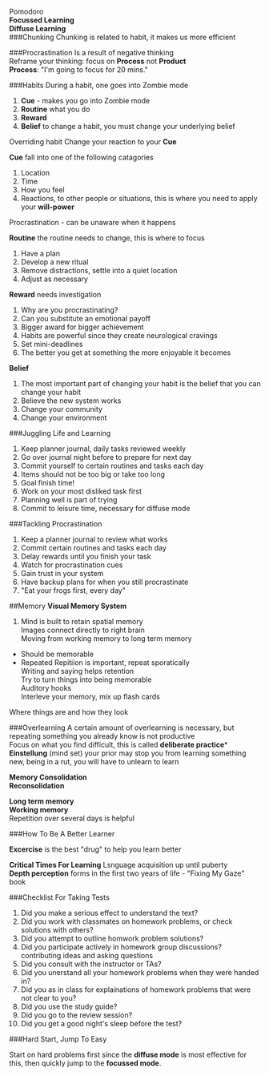 Pomodoro  
**Focussed Learning**  
**Diffuse Learning**  
###Chunking
Chunking is related to habit, it makes us more efficient

###Procrastination
Is a result of negative thinking  
Reframe your thinking: focus on **Process** not **Product**  
  **Process**: "I'm going to focus for 20 mins."  
  
###Habits
During a habit, one goes into Zombie mode

1. **Cue** - makes you go into Zombie mode
2. **Routine** what you do 
3. **Reward**
4. **Belief** to change a habit, you must change your underlying belief

Overriding habit
Change your reaction to your **Cue**

**Cue** fall into one of the following catagories  
1. Location  
2. Time  
3. How you feel  
4. Reactions, to other people or situations, this is where you need to apply your **will-power** 

Procrastination - can be unaware when it happens

**Routine** the routine needs to change, this is where to focus
1. Have a plan
2. Develop a new ritual
3. Remove distractions, settle into a quiet location  
4. Adjust as necessary

**Reward** needs investigation  
1. Why are you procrastinating?  
2. Can you substitute an emotional payoff  
3. Bigger award for bigger achievement  
4. Habits are powerful since they create neurological cravings  
5. Set mini-deadlines  
6. The better you get at something the more enjoyable it becomes

**Belief**
1. The most important part of changing your habit is the belief that you can change your habit  
2. Believe the new system works  
3. Change your community  
4. Change your environment  

###Juggling Life and Learning
1. Keep planner journal, daily tasks reviewed weekly  
2. Go over journal night before to prepare for next day  
3. Commit yourself to certain routines and tasks each day  
4. Items should not be too big or take too long  
5. Goal finish time!
6. Work on your most disliked task first  
7. Planning well is part of trying  
8. Commit to leisure time, necessary for diffuse mode  

###Tackling Procrastination
1. Keep a planner journal to review what works  
2. Commit certain routines and tasks each day  
3. Delay rewards until you finish your task  
4. Watch for procrastination cues  
5. Gain trust in your system  
6. Have backup plans for when you still procrastinate  
7. "Eat your frogs first, every day"

##Memory
**Visual Memory System**  
1. Mind is built to retain spatial memory  
Images connect directly to right brain  
Moving from working memory to long term memory  
  - Should be memorable
  - Repeated
Repitiion is important, repeat sporatically  
Writing and saying helps retention  
Try to turn things into being memorable  
Auditory hooks  
Interleve your memory, mix up flash cards  

  
Where things are and how they look

###Overlearning
A certain amount of overlearning is necessary, but repeating something you already know is not productive  
Focus on what you find difficult, this is called **deliberate practice***
**Einstellung** (mind set) your prior may stop you from learning something new, being in a rut, you will have to unlearn to learn

**Memory Consolidation**  
**Reconsolidation**


**Long term memory**  
**Working memory**  
Repetition over several days is helpful  

###How To Be A Better Learner

**Excercise** is the best "drug" to help you learn better  

**Critical Times For Learning**
Lsnguage acquisition up until puberty  
**Depth perception** forms in the first two years of life - "Fixing My Gaze" book  

###Checklist For Taking Tests
1. Did you make a serious effect to understand the text?
2. Did you work with classmates on homework problems, or check solutions with others?
3. Did you attempt to outline homwork problem solutions?
4. Did you participate actively in homework group discussions? contributing ideas and asking questions
5. Did you consult with the instructor or TAs?
6. Did you unerstand all your homework problems when they were handed in?
7. Did you as in class for explainations of homework problems that were not clear to you?
8. Did you use the study guide?
9. Did you go to the review session?
10. Did you get a good night's sleep before the test?

###Hard Start, Jump To Easy

Start on hard problems first since the **diffuse mode** is most effective for this, then quickly jump to the **focussed mode**.

